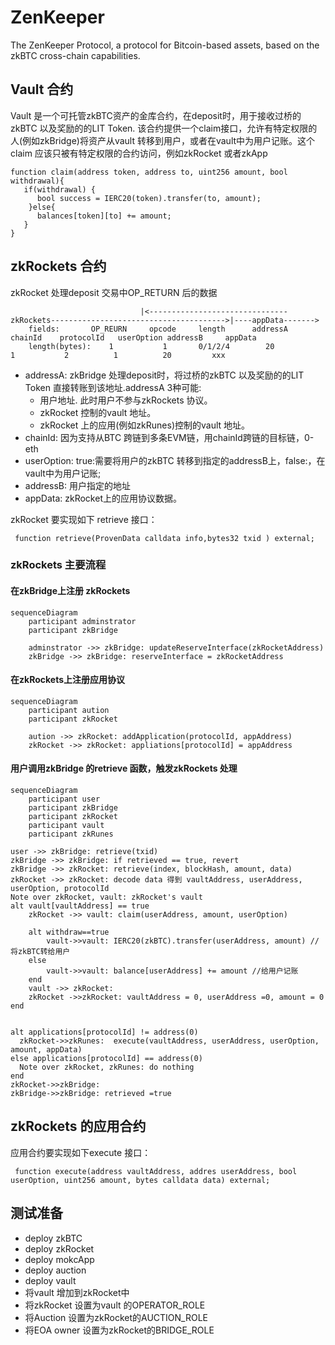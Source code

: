 # ZenKeeper
The ZenKeeper Protocol, a protocol for Bitcoin-based assets, based on the zkBTC cross-chain capabilities.

## Vault 合约
Vault 是一个可托管zkBTC资产的金库合约，在deposit时，用于接收过桥的zkBTC 以及奖励的的LIT Token. 该合约提供一个claim接口，允许有特定权限的人(例如zkBridge)将资产从vault 转移到用户，或者在vault中为用户记账。这个claim 应该只被有特定权限的合约访问，例如zkRocket 或者zkApp
```solidity
function claim(address token, address to, uint256 amount, bool withdrawal){
   if(withdrawal) {
      bool success = IERC20(token).transfer(to, amount);
    }else{
      balances[token][to] += amount;
   }
}
```
## zkRockets 合约
zkRocket 处理deposit 交易中OP_RETURN 后的数据
```
                             |<-------------------------------zkRockets--------------------------------------->|----appData------->
    fields:       OP_REURN     opcode     length      addressA    chainId    protocolId   userOption addressB     appData
    length(bytes):    1           1       0/1/2/4        20            1           2          1          20         xxx 
```
- addressA: zkBridge 处理deposit时，将过桥的zkBTC 以及奖励的的LIT Token 直接转账到该地址.addressA 3种可能:
   - 用户地址. 此时用户不参与zkRockets 协议。
   - zkRocket 控制的vault 地址。
   - zkRocket 上的应用(例如zkRunes)控制的vault 地址。 
- chainId: 因为支持从BTC 跨链到多条EVM链，用chainId跨链的目标链，0-eth 
- userOption: true:需要将用户的zkBTC 转移到指定的addressB上，false:，在vault中为用户记账; 
- addressB: 用户指定的地址
- appData: zkRocket上的应用协议数据。

zkRocket 要实现如下 retrieve 接口：
```solidity 
 function retrieve(ProvenData calldata info,bytes32 txid ) external;
```
### zkRockets 主要流程

#### 在zkBridge上注册 zkRockets 
```mermaid
sequenceDiagram
    participant adminstrator
    participant zkBridge

    adminstrator ->> zkBridge: updateReserveInterface(zkRocketAddress)
    zkBridge ->> zkBridge: reserveInterface = zkRocketAddress

```

#### 在zkRockets上注册应用协议
```mermaid
sequenceDiagram
    participant aution
    participant zkRocket

    aution ->> zkRocket: addApplication(protocolId, appAddress)
    zkRocket ->> zkRocket: appliations[protocolId] = appAddress
```


#### 用户调用zkBridge 的retrieve 函数，触发zkRockets 处理 
```mermaid
sequenceDiagram
    participant user 
    participant zkBridge
    participant zkRocket
    participant vault
    participant zkRunes 

user ->> zkBridge: retrieve(txid)
zkBridge ->> zkBridge: if retrieved == true, revert 
zkBridge ->> zkRocket: retrieve(index, blockHash, amount, data)
zkRocket ->> zkRocket: decode data 得到 vaultAddress, userAddress, userOption, protocolId
Note over zkRocket, vault: zkRocket's vault 
alt vault[vaultAddress] == true 
    zkRocket ->> vault: claim(userAddress, amount, userOption)
    
    alt withdraw==true
        vault->>vault: IERC20(zkBTC).transfer(userAddress, amount) //将zkBTC转给用户
    else 
        vault->>vault: balance[userAddress] += amount //给用户记账
    end
    vault ->> zkRocket:
    zkRocket ->>zkRocket: vaultAddress = 0, userAddress =0, amount = 0
end 


alt applications[protocolId] != address(0)
  zkRocket->>zkRunes:  execute(vaultAddress, userAddress, userOption, amount, appData)
else applications[protocolId] == address(0)
  Note over zkRocket, zkRunes: do nothing 
end
zkRocket->>zkBridge:
zkBridge->>zkBridge: retrieved =true
```
## zkRockets 的应用合约
应用合约要实现如下execute 接口：
```solidity 
 function execute(address vaultAddress, addres userAddress, bool userOption, uint256 amount, bytes calldata data) external;
```

## 测试准备
- deploy zkBTC
- deploy zkRocket
- deploy mokcApp
- deploy auction
- deploy vault
- 将vault 增加到zkRocket中
- 将zkRocket 设置为vault 的OPERATOR_ROLE
- 将Auction 设置为zkRocket的AUCTION_ROLE
- 将EOA owner 设置为zkRocket的BRIDGE_ROLE 
